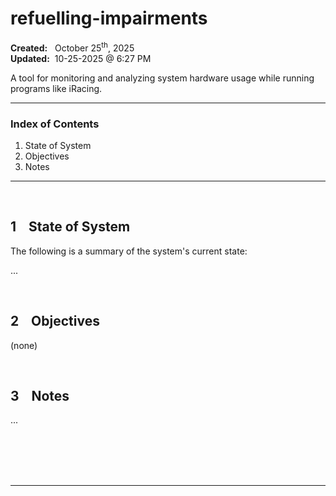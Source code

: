 # refuelling-impairments
**Created:**&nbsp;&nbsp; October 25<sup>th</sup>, 2025  
**Updated:**&nbsp; 10-25-2025 @ 6:27 PM  

A tool for monitoring and analyzing system hardware usage while running programs like iRacing.

---

### Index of Contents

1. State of System
2. Objectives
3. Notes

---

<br>

## 1 &nbsp;&nbsp; State of System

The following is a summary of the system's current state:

...


<br>

## 2 &nbsp;&nbsp; Objectives

(none)


<br>

## 3 &nbsp;&nbsp; Notes

...


<br>
<br>
<br>
<br>

---

<br>
<br>
